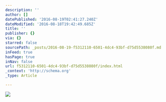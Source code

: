 ```yaml
---
description: ''
author: []
datePublished: '2016-08-19T02:41:27.240Z'
dateModified: '2016-08-18T19:42:49.685Z'
title: ''
publisher: {}
via: {}
starred: false
sourcePath: _posts/2016-08-19-f5312110-6501-4dc4-93bf-d75d5538080f.md
inFeed: true
hasPage: true
inNav: false
url: f5312110-6501-4dc4-93bf-d75d5538080f/index.html
_context: 'http://schema.org'
_type: Article

---
```

![](https://the-grid-user-content.s3-us-west-2.amazonaws.com/35d86e76-c613-4ead-bc83-a05b648ebf83.jpg)